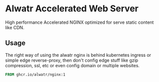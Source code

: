 # Alwatr Accelerated Web Server

High performance Accelerated NGINX optimized for serve static content like CDN.

## Usage

The right way of using the alwatr nginx is behind kubernetes ingress or simple edge reverse-proxy, then don't config edge stuff like gzip compression, ssl, etc or even config domain or multiple websites.

```Dockerfile
FROM ghcr.io/alwatr/nginx:1
```
